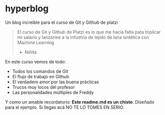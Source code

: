 # hyperblog
Un blog increíble para el curso de Git y Github de platzi
> El curso de Git y Github de Platzi es lo que me hacía falta pata triplicar mi salario y lanzarme a la infustria de tejido de lana sintética con Machine Learning
> - Niñita

En este curso vemos de todo:
* Todos los comandos de Git
* El flujo de trabajo en Github
* El verdadero amor por las buena prácticas
* Trucos muy locos del profesor
* Las personalidades múltiples de Freddy

Y como un amable recordatorio: **Este readme.md es un chiste**. Diseñado para el ejemplo. Si llegas acá NO TE LO TOMES EN SERIO.